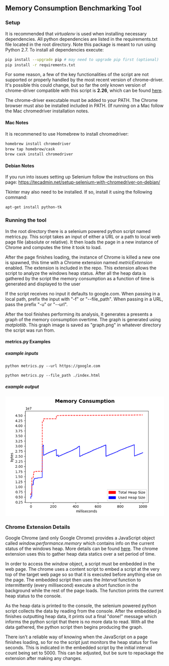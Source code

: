## Memory Consumption Benchmarking Tool

### Setup

It is recommended that *virtualenv* is used when installing necessary dependencies. All python dependencies are listed in the requirements.txt file located in the root directory. Note this package is meant to run using Python 2.7. To install all dependencies execute:

```bash
pip install --upgrade pip # may need to upgrade pip first (optional)
pip install -r requirements.txt 
```

For some reason, a few of the key functionalities of the script are not supported or properly handled by the most recent version of chrome-driver. It's possible this could change, but so far the only known version of chrome-driver compatible with this script is **2.26**, which can be found [here](https://chromedriver.storage.googleapis.com/index.html?path=2.26/).

The chrome-driver executable must be added to your PATH. The Chrome browser must also be installed included in PATH. (If running on a Mac follow the Mac chromedriver installation notes.

#### Mac Notes
It is recommened to use Homebrew to install chromedriver:
```bash
homebrew install chromedriver
brew tap homebrew/cask
brew cask install chromedriver
```

#### Debian Notes
If you run into issues setting up Selenium follow the instructions on this page:
  https://tecadmin.net/setup-selenium-with-chromedriver-on-debian/

Tkinter may also need to be installed. If so, install it using the following command:

```bash
apt-get install python-tk
```


### Running the tool

In the root directory there is a selenium powered python script named metrics.py. This script takes an input of either a URL or a path to local web page file (absolute or relative). It then loads the page in a new instance of Chrome and computes the time it took to load. 

After the page finishes loading, the instance of Chrome is killed a new one is spawned, this time with a Chrome extension named *metricExtension* enabled. The extension is included in the repo.  This extension allows the script to analyze the windows heap status. After all the heap data is gathered by the script the memory consumption as a function of time is generated and displayed to the user

If the script receives no input it defaults to google.com. When passing in a local path, prefix the input with "-f" or "--file_path". When passing in a URL, pass the prefix "-u" or "--url".

After the tool finishes performing its analysis, it generates a presents a graph of the memory consumption overtime. The graph is generated using *matplotlib*. This graph image is saved as "graph.png" in whatever directory the script was run from.

#### metrics.py Examples

##### example inputs

```
python metrics.py --url https://google.com
```

```
python metrics.py --file_path ./index.html
```

##### example output

![](./example.png)

### Chrome Extension Details

Google Chrome (and only Google Chrome) provides a JavaScript object called *window.performance.memory* which contains info on the current status of the windows heap. More details can be found [here](https://webplatform.github.io/docs/apis/timing/properties/memory/). The chrome extension uses this to gather heap data statics over a set period of time. 

In order to access the *window* object, a script must be embedded in the web page. The chrome uses a content script to embed a script at the very top of the target web page so so that it is executed before anything else on the page. The embedded script then uses the *Interval* function to intermittently (every millisecond) execute a short function in the background while the rest of the page loads. The function prints the current heap status to the console.

As the heap data is printed to the console, the selenium powered python script collects the data by reading from the console. After the embedded js finishes outputting heap data, it prints out a final "done!" message which informs the python script that there is no more data to read. With all the data gathered, the python script then begins producing the graph.

There isn't a reliable way of knowing when the JavaScript on a page finishes loading, so for no the script just monitors the heap status for five seconds. This is indicated in the embedded script by the initial interval count being set to 5000. This can be adjusted, but be sure to repackage the extension after making any changes.



